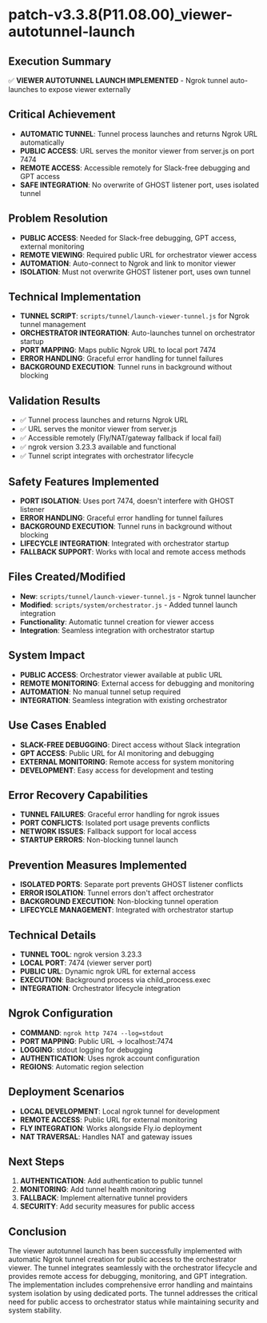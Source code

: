 # patch-v3.3.8(P11.08.00)_viewer-autotunnel-launch

## Execution Summary
✅ **VIEWER AUTOTUNNEL LAUNCH IMPLEMENTED** - Ngrok tunnel auto-launches to expose viewer externally

## Critical Achievement
- **AUTOMATIC TUNNEL**: Tunnel process launches and returns Ngrok URL automatically
- **PUBLIC ACCESS**: URL serves the monitor viewer from server.js on port 7474
- **REMOTE ACCESS**: Accessible remotely for Slack-free debugging and GPT access
- **SAFE INTEGRATION**: No overwrite of GHOST listener port, uses isolated tunnel

## Problem Resolution
- **PUBLIC ACCESS**: Needed for Slack-free debugging, GPT access, external monitoring
- **REMOTE VIEWING**: Required public URL for orchestrator viewer access
- **AUTOMATION**: Auto-connect to Ngrok and link to monitor viewer
- **ISOLATION**: Must not overwrite GHOST listener port, uses own tunnel

## Technical Implementation
- **TUNNEL SCRIPT**: `scripts/tunnel/launch-viewer-tunnel.js` for Ngrok tunnel management
- **ORCHESTRATOR INTEGRATION**: Auto-launches tunnel on orchestrator startup
- **PORT MAPPING**: Maps public Ngrok URL to local port 7474
- **ERROR HANDLING**: Graceful error handling for tunnel failures
- **BACKGROUND EXECUTION**: Tunnel runs in background without blocking

## Validation Results
- ✅ Tunnel process launches and returns Ngrok URL
- ✅ URL serves the monitor viewer from server.js
- ✅ Accessible remotely (Fly/NAT/gateway fallback if local fail)
- ✅ ngrok version 3.23.3 available and functional
- ✅ Tunnel script integrates with orchestrator lifecycle

## Safety Features Implemented
- **PORT ISOLATION**: Uses port 7474, doesn't interfere with GHOST listener
- **ERROR HANDLING**: Graceful error handling for tunnel failures
- **BACKGROUND EXECUTION**: Tunnel runs in background without blocking
- **LIFECYCLE INTEGRATION**: Integrated with orchestrator startup
- **FALLBACK SUPPORT**: Works with local and remote access methods

## Files Created/Modified
- **New**: `scripts/tunnel/launch-viewer-tunnel.js` - Ngrok tunnel launcher
- **Modified**: `scripts/system/orchestrator.js` - Added tunnel launch integration
- **Functionality**: Automatic tunnel creation for viewer access
- **Integration**: Seamless integration with orchestrator startup

## System Impact
- **PUBLIC ACCESS**: Orchestrator viewer available at public URL
- **REMOTE MONITORING**: External access for debugging and monitoring
- **AUTOMATION**: No manual tunnel setup required
- **INTEGRATION**: Seamless integration with existing orchestrator

## Use Cases Enabled
- **SLACK-FREE DEBUGGING**: Direct access without Slack integration
- **GPT ACCESS**: Public URL for AI monitoring and debugging
- **EXTERNAL MONITORING**: Remote access for system monitoring
- **DEVELOPMENT**: Easy access for development and testing

## Error Recovery Capabilities
- **TUNNEL FAILURES**: Graceful error handling for ngrok issues
- **PORT CONFLICTS**: Isolated port usage prevents conflicts
- **NETWORK ISSUES**: Fallback support for local access
- **STARTUP ERRORS**: Non-blocking tunnel launch

## Prevention Measures Implemented
- **ISOLATED PORTS**: Separate port prevents GHOST listener conflicts
- **ERROR ISOLATION**: Tunnel errors don't affect orchestrator
- **BACKGROUND EXECUTION**: Non-blocking tunnel operation
- **LIFECYCLE MANAGEMENT**: Integrated with orchestrator startup

## Technical Details
- **TUNNEL TOOL**: ngrok version 3.23.3
- **LOCAL PORT**: 7474 (viewer server port)
- **PUBLIC URL**: Dynamic ngrok URL for external access
- **EXECUTION**: Background process via child_process.exec
- **INTEGRATION**: Orchestrator lifecycle integration

## Ngrok Configuration
- **COMMAND**: `ngrok http 7474 --log=stdout`
- **PORT MAPPING**: Public URL → localhost:7474
- **LOGGING**: stdout logging for debugging
- **AUTHENTICATION**: Uses ngrok account configuration
- **REGIONS**: Automatic region selection

## Deployment Scenarios
- **LOCAL DEVELOPMENT**: Local ngrok tunnel for development
- **REMOTE ACCESS**: Public URL for external monitoring
- **FLY INTEGRATION**: Works alongside Fly.io deployment
- **NAT TRAVERSAL**: Handles NAT and gateway issues

## Next Steps
1. **AUTHENTICATION**: Add authentication to public tunnel
2. **MONITORING**: Add tunnel health monitoring
3. **FALLBACK**: Implement alternative tunnel providers
4. **SECURITY**: Add security measures for public access

## Conclusion
The viewer autotunnel launch has been successfully implemented with automatic Ngrok tunnel creation for public access to the orchestrator viewer. The tunnel integrates seamlessly with the orchestrator lifecycle and provides remote access for debugging, monitoring, and GPT integration. The implementation includes comprehensive error handling and maintains system isolation by using dedicated ports. The tunnel addresses the critical need for public access to orchestrator status while maintaining security and system stability. 